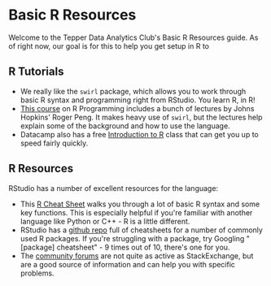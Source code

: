 # Basic R Resources

Welcome to the Tepper Data Analytics Club's Basic R Resources guide. As of right now, our goal is for this to help you get setup in R to 


## R Tutorials
* We really like the `swirl` package, which allows you to work through basic R syntax and programming right from RStudio. You learn R, in R! 
* [This course](https://www.coursera.org/learn/r-programming) on R Programming includes a bunch of lectures by Johns Hopkins' Roger Peng. It makes heavy use of `swirl`, but the lectures help explain some of the background and how to use the language.
* Datacamp also has a free [Introduction to R](https://www.datacamp.com/courses/free-introduction-to-r) class that can get you up to speed fairly quickly.

## R Resources
RStudio has a number of excellent resources for the language:
* This [R Cheat Sheet](https://www.rstudio.com/wp-content/uploads/2016/10/r-cheat-sheet-3.pdf) walks you through a lot of basic R syntax and some key functions. This is especially helpful if you're familiar with another language like Python or C++ - R is a little different.
* RStudio has a [github repo](https://github.com/rstudio/cheatsheets) full of cheatsheets for a number of commonly used R packages. If you're struggling with a package, try Googling "[package] cheatsheet" - 9 times out of 10, there's one for you.
* The [community forums](https://community.rstudio.com/) are not quite as active as StackExchange, but are a good source of information and can help you with specific problems.
